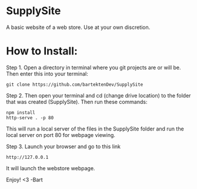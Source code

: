 # SupplySite
A basic website of a web store. Use at your own discretion.

# How to Install:

Step 1. Open a directory in terminal where you git projects are or will be.
Then enter this into your terminal:

```
git clone https://github.com/bartektenDev/SupplySite
```

Step 2. Then open your terminal and cd (change drive location) to the 
folder that was created (SupplySite). Then run these commands:
```
npm install
http-serve . -p 80
```

This will run a local server of the files in the SupplySite folder
and run the local server on port 80 for webpage viewing.

Step 3. Launch your browser and go to this link

```
http://127.0.0.1
```
It will launch the webstore webpage.

Enjoy! <3
-Bart
